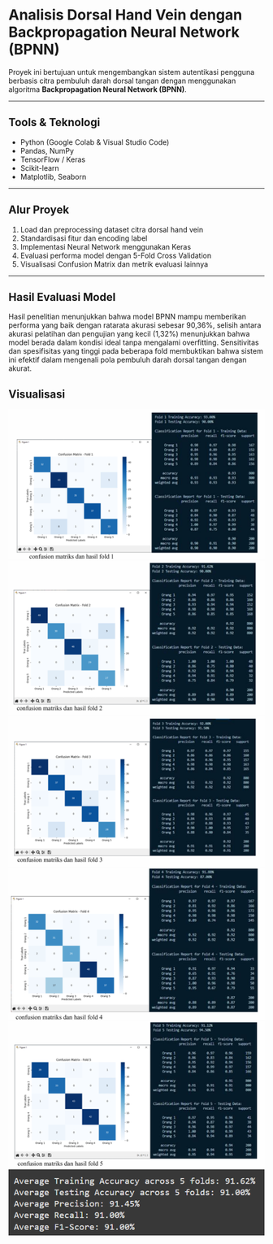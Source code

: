 # Analisis Dorsal Hand Vein dengan Backpropagation Neural Network (BPNN)

Proyek ini bertujuan untuk mengembangkan sistem autentikasi pengguna berbasis citra pembuluh darah dorsal tangan dengan menggunakan algoritma **Backpropagation Neural Network (BPNN)**.

---

## Tools & Teknologi
- Python (Google Colab & Visual Studio Code)
- Pandas, NumPy
- TensorFlow / Keras
- Scikit-learn
- Matplotlib, Seaborn

---

## Alur Proyek
1. Load dan preprocessing dataset citra dorsal hand vein
2. Standardisasi fitur dan encoding label
3. Implementasi Neural Network menggunakan Keras
4. Evaluasi performa model dengan 5-Fold Cross Validation
5. Visualisasi Confusion Matrix dan metrik evaluasi lainnya

---

## Hasil Evaluasi Model
Hasil penelitian menunjukkan bahwa model BPNN mampu memberikan performa yang baik dengan ratarata akurasi sebesar 90,36%, selisih antara akurasi pelatihan dan pengujian yang kecil (1,32%) menunjukkan bahwa model berada dalam kondisi ideal tanpa mengalami overfitting. Sensitivitas dan spesifisitas yang tinggi pada beberapa fold membuktikan bahwa sistem ini efektif dalam mengenali pola pembuluh darah dorsal tangan dengan akurat.


## Visualisasi
![Fold 1](img/Fold1.png)
![Fold 2](img/Fold2.png)
![Fold 3](img/Fold3.png)
![Fold 4](img/Fold4.png)
![Fold 5](img/Fold5.png)
![Fold 1-5](img/Average_Fold1-5.png)

